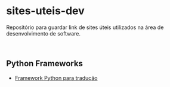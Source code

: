 # sites-uteis-dev
Repositório para guardar link de sites úteis utilizados na área de desenvolvimento de software.

<br>

 ## Python Frameworks
  * [Framework Python para tradução](https://pypi.org/project/googletrans/)


